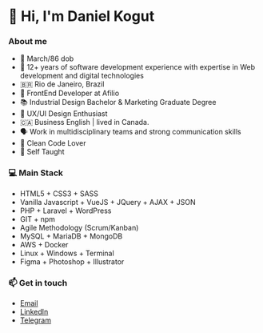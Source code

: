 # 👋 Hi, I'm Daniel Kogut 

### About me

- 🎉 March/86 dob
- 🌱 12+ years of software development experience with expertise in Web development and digital technologies
- 🇧🇷 Rio de Janeiro, Brazil
- 🚀 FrontEnd Developer at Afilio
- 📚 Industrial Design Bachelor & Marketing Graduate Degree 
- 🔭 UX/UI Design Enthusiast
- 🇨🇦 Business English | lived in Canada.
- 🗣 Work in multidisciplinary teams and strong communication skills
- 💙 Clean Code Lover
- 🔫 Self Taught


### 💻 Main Stack

- HTML5 + CSS3 + SASS
- Vanilla Javascript + VueJS + JQuery + AJAX + JSON
- PHP + Laravel + WordPress
- GIT + npm
- Agile Methodology (Scrum/Kanban)
- MySQL + MariaDB + MongoDB
- AWS + Docker
- Linux + Windows + Terminal
- Figma + Photoshop + Illustrator

### 📫 Get in touch

<!-- - [Portfolio](https://danielkogut.com.br/) -->
- [Email](mailto:danieltugok@gmail.com)
- [LinkedIn](https://www.linkedin.com/in/danielkogut/)
- [Telegram](https://t.me/danielkogut)






<!-- 
SUMMARY CV 

My name is Daniel Kogut, and I'm from Brazil. 🇧🇷

📕 Bachelor Degree in Industrial Design and a Graduate Degree in Marketing.
🔭 I Started working in the IT world as UX/UI Designer and quickly moved to Frontend Developer.
🗣 I consider myself a professional who knows how to work in multidisciplinary teams and strong communication skills. 
🌎 Since I was young I took English courses and improved it by living 1 year in Vancouver, Canada 🇨🇦 studying business English .
 
🌱 12+ years of software development experience with expertise in Web development and digital technologies including HTML 5, CSS 3, CSS Preprocessing (SASS), Vanilla JavaScript, JS frameworks ( JQuery, VueJS ), Ajax, JSON and XML, Git version control, npm package control, WordPress, PHP and Laravel, MVC Design Pattern, Integrations WebServices (RestAPIs), Docker, NodeJS, MySQL and AWS. Experience working in Agile (Scrum / Kanban) development cycles, Figma prototyping, Photoshop and Illustrator.

 -->




<!--
**danieltugok/danieltugok** is a ✨ _special_ ✨ repository because its `README.md` (this file) appears on your GitHub profile.

Here are some ideas to get you started:

- 🔭 I’m currently working on ...
- 🌱 I’m currently learning ...
- 👯 I’m looking to collaborate on ...
- 🤔 I’m looking for help with ...
- 💬 Ask me about ...
- 📫 How to reach me: ...
- 😄 Pronouns: ...
- ⚡ Fun fact: ...
-->
